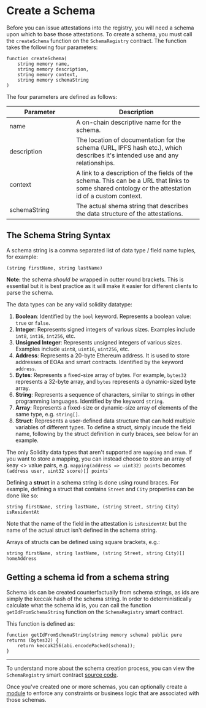 # Create a Schema

Before you can issue attestations into the registry, you will need a schema upon which to base those attestations.  To create a schema, you must call the `createSchema` function on the `SchemaRegistry` contract.  The function takes the following four parameters:

```solidity
function createSchema(
    string memory name,
    string memory description,
    string memory context,
    string memory schemaString
)
```

The four parameters are defined as follows:

<table><thead><tr><th width="158">Parameter</th><th>Description</th></tr></thead><tbody><tr><td>name</td><td>A on-chain descriptive name for the schema.</td></tr><tr><td>description</td><td>The location of documentation for the schema (URL, IPFS hash etc.), which describes it's intended use and any relationships.</td></tr><tr><td>context</td><td>A link to a description of the fields of the schema. This can be a URL that links to some shared ontology or the attestation id of a custom context.</td></tr><tr><td>schemaString</td><td>The actual shema string that describes the data structure of the attestations.</td></tr></tbody></table>

## The Schema String Syntax

A schema string is a comma separated list of data type / field name tuples, for example:

`(string firstName, string lastName)`

**Note:**  the schema _should be_ wrapped in outter round brackets.  This is essential but it is best practice as it will make it easier for different clients to parse the schema.

The data types can be any valid solidity datatype:

1. **Boolean**: Identified by the `bool` keyword. Represents a boolean value: `true` or `false`.
2. **Integer**: Represents signed integers of various sizes. Examples include `int8`, `int16`, `int256`, etc.
3. **Unsigned Integer**: Represents unsigned integers of various sizes. Examples include `uint8`, `uint16`, `uint256`, etc.
4. **Address**: Represents a 20-byte Ethereum address. It is used to store addresses of EOAs and smart contracts. Identified by the keyword `address`.
5. **Bytes**: Represents a fixed-size array of bytes. For example, `bytes32` represents a 32-byte array, and `bytes` represents a dynamic-sized byte array.
6. **String**: Represents a sequence of characters, similar to strings in other programming languages. Identified by the keyword `string`.
7. **Array**: Represents a fixed-size or dynamic-size array of elements of the same type, e.g. `string[]`.
8. **Struct**: Represents a user-defined data structure that can hold multiple variables of different types. To define a struct, simply incude the field name, following by the struct definition in curly braces, see below for an example.

The only Solidity data types that aren't supported are `mapping` and `enum`.  If you want to store a mapping, you can instead choose to store an array of keay <> value pairs, e.g. `mapping(address => uint32) points` becomes `` (address user, uint32 score)[] points` ``

Defining a **struct** in a schema string is done using round braces.  For example, defining a struct that contains `Street` and `City` properties can be done like so:

`string firstName, string lastName, (string Street, string City) isResidentAt`

Note that the name of the field in the attestation is `isResidentAt` but the name of the actual struct isn't defined in the schema string.

Arrays of structs can be defined using square brackets, e.g.:

`string firstName, string lastName, (string Street, string City)[] homeAddress`

## Getting a schema id from a schema string

Schema ids can be created counterfactually from schema strings, as ids are simply the keccak hash of the schema string.  In order to deterministically calculate what the schema id is, you can call the function `getIdFromSchemaString` function on the `SchemaRegistry` smart contract. &#x20;

This function is defined as:

```solidity
function getIdFromSchemaString(string memory schema) public pure returns (bytes32) {
    return keccak256(abi.encodePacked(schema));
}
```

***

To understand more about the schema creation process, you can view the `SchemaRegistry` smart contract [source code](https://github.com/Consensys/linea-attestation-registry/blob/dev/contracts/src/SchemaRegistry.sol).

Once you've created one or more schemas, you can optionally create a [module](create-a-module.md) to enforce any constraints or business logic that are associated with those schemas.
